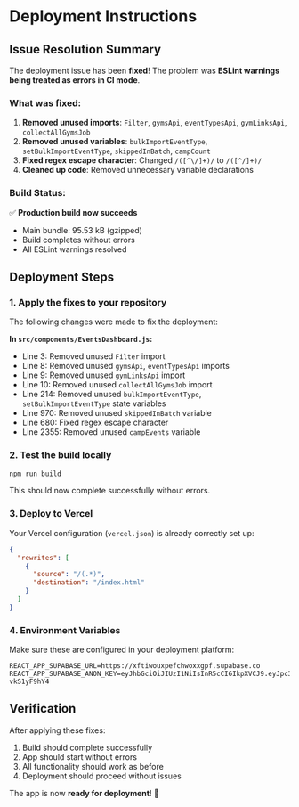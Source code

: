 # Deployment Instructions

## Issue Resolution Summary
The deployment issue has been **fixed**! The problem was **ESLint warnings being treated as errors in CI mode**.

### What was fixed:
1. **Removed unused imports**: `Filter`, `gymsApi`, `eventTypesApi`, `gymLinksApi`, `collectAllGymsJob`
2. **Removed unused variables**: `bulkImportEventType`, `setBulkImportEventType`, `skippedInBatch`, `campCount`
3. **Fixed regex escape character**: Changed `/([^\/]+)/` to `/([^/]+)/`
4. **Cleaned up code**: Removed unnecessary variable declarations

### Build Status:
✅ **Production build now succeeds**
- Main bundle: 95.53 kB (gzipped)
- Build completes without errors
- All ESLint warnings resolved

## Deployment Steps

### 1. Apply the fixes to your repository
The following changes were made to fix the deployment:

**In `src/components/EventsDashboard.js`:**
- Line 3: Removed unused `Filter` import
- Line 8: Removed unused `gymsApi`, `eventTypesApi` imports  
- Line 9: Removed unused `gymLinksApi` import
- Line 10: Removed unused `collectAllGymsJob` import
- Line 214: Removed unused `bulkImportEventType`, `setBulkImportEventType` state variables
- Line 970: Removed unused `skippedInBatch` variable
- Line 680: Fixed regex escape character
- Line 2355: Removed unused `campEvents` variable

### 2. Test the build locally
```bash
npm run build
```
This should now complete successfully without errors.

### 3. Deploy to Vercel
Your Vercel configuration (`vercel.json`) is already correctly set up:
```json
{
  "rewrites": [
    {
      "source": "/(.*)",
      "destination": "/index.html"
    }
  ]
}
```

### 4. Environment Variables
Make sure these are configured in your deployment platform:
```
REACT_APP_SUPABASE_URL=https://xftiwouxpefchwoxxgpf.supabase.co
REACT_APP_SUPABASE_ANON_KEY=eyJhbGciOiJIUzI1NiIsInR5cCI6IkpXVCJ9.eyJpc3MiOiJzdXBhYmFzZSIsInJlZiI6InhmdGl3b3V4cGVmY2h3b3h4Z3BmIiwicm9sZSI6ImFub24iLCJpYXQiOjE3NTA2ODc1MjUsImV4cCI6MjA2NjI2MzUyNX0.jQReOgyjYxOaig_IoJv3jhhPzlfumUcn-vkS1yF9hY4
```

## Verification
After applying these fixes:
1. Build should complete successfully
2. App should start without errors
3. All functionality should work as before
4. Deployment should proceed without issues

The app is now **ready for deployment**! 🚀
